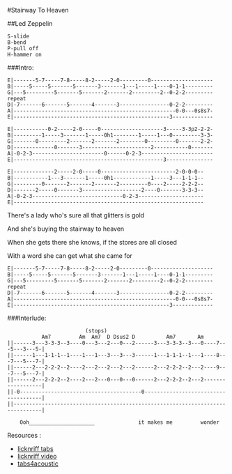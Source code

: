#Stairway To Heaven 

##Led Zeppelin
```
S-slide    
B-bend
P-pull off
H-hammer on
```

###Intro:
```
E|-------5-7-----7-8-----8-2-----2-0---------0--------------------
B|-----5-----5-------5-------3-------1---1-----1----0-1-1---------
G|---5---------5-------5-------2-------2---------2--0-2-2--------- repeat
D|-7-------6-------5-------4-------3----------------0-2-2---------
A|----------------------------------------------------0-0---0s8s7-
E|--------------------------------------------------3-------------

E|-----------0-2-----2-0-----0--------------------3-----3-3p2-2-2-
B|---------1-----3-------1-----0h1--------1-----1---0---------3-3-
G|-------0---------2-------2-------2--------0---------0-------2-2-
D|-------------0-------3----------------------2-----------0-------
A|-0-2-3-----------------------0------0-2-3-----------------------
E|------------------------------------------------3---------------

E|-------------2-----2-0-----0------------------------2-0-0-0--
B|-----------1---3-------1-----0h1------------1-----3---1-1-1--
G|---------0-------2-------2-------2---------0----2-----2-2-2--
D|-------2-----0-------3-------------------2----0-------3-3-3--
A|-0-2-3-----------------------------0-2-3---------------------
E|-------------------------------------------------------------
```


There's a lady who's sure all that glitters is gold 

And she's buying the stairway to heaven

When she gets there she knows, if the stores are all closed 

With a word she can get what she came for

```
E|-------5-7-----7-8-----8-2-----2-0---------0--------------------
B|-----5-----5-------5-------3-------1---1-----1----0-1-1---------
G|---5---------5-------5-------2-------2---------2--0-2-2--------- repeat
D|-7-------6-------5-------4-------3----------------0-2-2---------
A|----------------------------------------------------0-0---0s8s7-
E|--------------------------------------------------3-------------
```


###Interlude:

```
                         (stops)
           Am7         Am  Am7  D Dsus2 D          Am7       Am 
||------3---3-3-3--3----0---3---2---0---2------3---3-3-3--3---0----7---5---3---5-|
||------1---1-1-1--1----1---1---3---3---3------1---1-1-1--1---1----8---7---5---7-|
||------2---2-2-2--2----2---2---2---2---2------2---2-2-2--2---2----9---7---5---7-|
||------2---2-2-2--2----2---2---0---0---0------2---2-2-2--2---2------------------|
||-0---------------------------------------0-------------------------------------|
||-------------------------------------------------------------------------------|

    Ooh_____________________              it makes me         wonder

```



Resources : 
 - [licknriff tabs](http://www.licknriff.com/wp-content/uploads/2012/04/Stairway-to-Heaven.jpg)
 - [licknriff video](https://www.youtube.com/watch?v=lUlAO0QaVTA)
 - [tabs4acoustic](http://www.tabs4acoustic.com/en/guitar-tabs/led-zeppelin-tabs/stairway-to-heaven-acoustic-tab-223.html)
